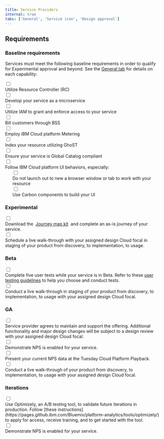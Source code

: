 ```yaml
---
title: Service Providers
internal: true
tabs: ['General', 'Service icon', 'Design approval']
---
```


## Requirements

### Baseline requirements

Services must meet the following baseline requirements in order to qualify for Experimental approval and beyond. See the [General tab](/getting-started/service-providers/general) for details on each capability:

<div class="bx--form-item bx--checkbox-wrapper">
  <input id="bx--checkbox-1" class="bx--checkbox" type="checkbox" value="urc" name="checkbox">
  <label style="display: block;" for="bx--checkbox-1" class="bx--checkbox-label">Utilize Resource Controller (RC)</label>
</div>
<div class="bx--form-item bx--checkbox-wrapper">
  <input id="bx--checkbox-2" class="bx--checkbox" type="checkbox" value="dys" name="checkbox">
  <label style="display: block;" for="bx--checkbox-2" class="bx--checkbox-label">Develop your service as a microservice</label>
</div>
<div class="bx--form-item bx--checkbox-wrapper">
  <input id="bx--checkbox-3" class="bx--checkbox" type="checkbox" value="uit" name="checkbox">
  <label style="display: block;" for="bx--checkbox-3" class="bx--checkbox-label">Utilize IAM to grant and enforce access to your service</label>
</div>
<div class="bx--form-item bx--checkbox-wrapper">
  <input id="bx--checkbox-4" class="bx--checkbox" type="checkbox" value="bct" name="checkbox">
  <label style="display: block;" for="bx--checkbox-4" class="bx--checkbox-label">Bill customers through BSS</label>
</div>
<div class="bx--form-item bx--checkbox-wrapper">
  <input id="bx--checkbox-5" class="bx--checkbox" type="checkbox" value="eic" name="checkbox">
  <label style="display: block;" for="bx--checkbox-5" class="bx--checkbox-label">Employ IBM Cloud platform Metering</label>
</div>
<div class="bx--form-item bx--checkbox-wrapper">
  <input id="bx--checkbox-6" class="bx--checkbox" type="checkbox" value="iyr" name="checkbox">
  <label style="display: block;" for="bx--checkbox-6" class="bx--checkbox-label">Index your resource utilizing GhoST</label>
</div>
<div class="bx--form-item bx--checkbox-wrapper">
  <input id="bx--checkbox-7" class="bx--checkbox" type="checkbox" value="eys" name="checkbox">
  <label style="display: block;" for="bx--checkbox-7" class="bx--checkbox-label">Ensure your service is Global Catalog compliant</label>
</div>
<div class="bx--form-item bx--checkbox-wrapper">
  <input id="bx--checkbox-8" class="bx--checkbox" type="checkbox" value="fip" name="checkbox">
  <label style="display: block;" for="bx--checkbox-8" class="bx--checkbox-label">Follow IBM Cloud platform UI behaviors, especially:</label>
</div>
<div style="margin-left: 1.5rem" class="bx--form-item bx--checkbox-wrapper">
    <input id="bx--checkbox-9" class="bx--checkbox" type="checkbox" value="dol" name="checkbox">
    <label style="display: block;" for="bx--checkbox-9" class="bx--checkbox-label">Do not launch out to new a browser window or tab to work with your resource</label>
  </div>
<div style="margin-left: 1.5rem" class="bx--form-item bx--checkbox-wrapper">
  <input id="bx--checkbox-10" class="bx--checkbox" type="checkbox" value="uccnew" name="checkbox">
  <label style="display: block;" for="bx--checkbox-10" class="bx--checkbox-label">Use Carbon components to build your UI</label>
</div>

### Experimental

<div class="bx--form-item bx--checkbox-wrapper">
  <input id="bx--checkbox-11" class="bx--checkbox" type="checkbox" value="fip" name="checkbox">
  <label style="display: block;" for="bx--checkbox-11" class="bx--checkbox-label">Download the <a style="padding: 0 .25rem" href="http://journey-map.stage1.mybluemix.net/#" target="_blank">Journey map kit</a> and complete an as-is journey of your service.</label>
</div>
<div class="bx--form-item bx--checkbox-wrapper">
  <input id="bx--checkbox-12" class="bx--checkbox" type="checkbox" value="fip" name="checkbox">
  <label style="display: block;" for="bx--checkbox-12" class="bx--checkbox-label" style="line-height: 1.5">Schedule a live walk-through with your assigned design Cloud focal in staging of your product from discovery, to implementation, to usage.</label>
</div>

### Beta

<div class="bx--form-item bx--checkbox-wrapper">
  <input id="bx--checkbox-13" class="bx--checkbox" type="checkbox" value="fip" name="checkbox">
  <label style="display: block;" for="bx--checkbox-13" class="bx--checkbox-label">Complete five user tests while your service is in Beta. Refer to these <a href="https://ibm.ent.box.com/notes/220208728866?s=9zaeshrkbe3u0xxsuj65kojx8ey0qw81" target="_blank">user testing guidelines</a> to help you choose and conduct tests.</label>
</div>
<div class="bx--form-item bx--checkbox-wrapper">
  <input id="bx--checkbox-14" class="bx--checkbox" type="checkbox" value="fip" name="checkbox">
  <label style="display: block;" for="bx--checkbox-14" class="bx--checkbox-label">Conduct a live walk-through in staging of your product from discovery, to implementation, to usage with your assigned design Cloud focal.</label>
</div>

### GA

<div class="bx--form-item bx--checkbox-wrapper">
  <input id="bx--checkbox-15" class="bx--checkbox" type="checkbox" value="fip" name="checkbox">
  <label style="display: block;" for="bx--checkbox-15" class="bx--checkbox-label">Service provider agrees to maintain and support the offering. Additional functionality and major design changes will be subject to a design review with your assigned design Cloud focal.</label>
</div>
<div class="bx--form-item bx--checkbox-wrapper">
  <input id="bx--checkbox-16" class="bx--checkbox" type="checkbox" value="fip" name="checkbox">
  <label style="display: block;" for="bx--checkbox-16" class="bx--checkbox-label">Demonstrate NPS is enabled for your service.</label>
</div>
<div class="bx--form-item bx--checkbox-wrapper">
  <input id="bx--checkbox-17" class="bx--checkbox" type="checkbox" value="fip" name="checkbox">
  <label style="display: block;" for="bx--checkbox-17" class="bx--checkbox-label">Present your current NPS data at the Tuesday Cloud Platform Playback.</label>
</div>
<div class="bx--form-item bx--checkbox-wrapper">
  <input id="bx--checkbox-18" class="bx--checkbox" type="checkbox" value="fip" name="checkbox">
  <label style="display: block;" for="bx--checkbox-18" class="bx--checkbox-label">Conduct a live walk-through of your product from discovery, to implementation, to usage with your assigned design Cloud focal.</label>
</div>

### Iterations

<div class="bx--form-item bx--checkbox-wrapper">
  <input id="bx--checkbox-19" class="bx--checkbox" type="checkbox" value="fip" name="checkbox">
  <label style="display: block;" for="bx--checkbox-19" class="bx--checkbox-label">Use Optimizely, an A/B testing tool, to validate future iterations in production. Follow [these instructions](https://pages.github.ibm.com/Bluemix/platform-analytics/tools/optimizely/) to apply for access, receive training, and to get started with the tool.</label>
</div>
<div class="bx--form-item bx--checkbox-wrapper">
  <input id="bx--checkbox-20" class="bx--checkbox" type="checkbox" value="fip" name="checkbox">
  <label style="display: block;" for="bx--checkbox-20" class="bx--checkbox-label">Demonstrate NPS is enabled for your service.</label>
</div>

